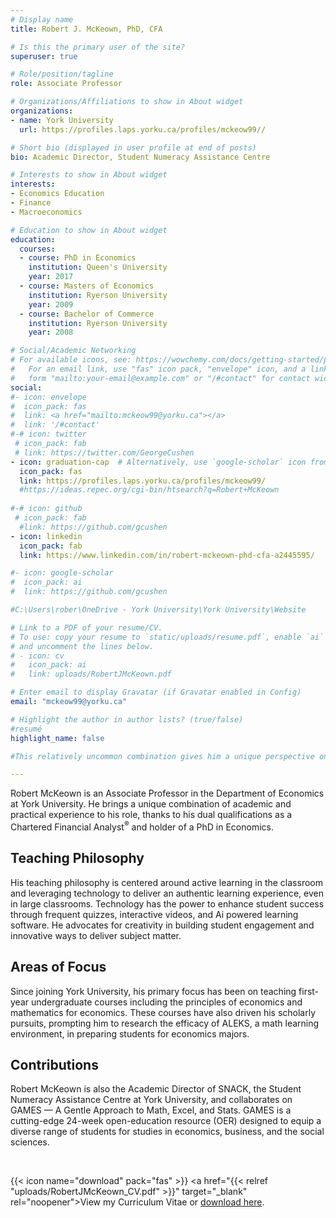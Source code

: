 ```yaml
---
# Display name
title: Robert J. McKeown, PhD, CFA

# Is this the primary user of the site?
superuser: true

# Role/position/tagline
role: Associate Professor

# Organizations/Affiliations to show in About widget
organizations:
- name: York University
  url: https://profiles.laps.yorku.ca/profiles/mckeow99//

# Short bio (displayed in user profile at end of posts)
bio: Academic Director, Student Numeracy Assistance Centre 

# Interests to show in About widget
interests:
- Economics Education
- Finance
- Macroeconomics

# Education to show in About widget
education:
  courses:
  - course: PhD in Economics
    institution: Queen's University
    year: 2017
  - course: Masters of Economics
    institution: Ryerson University
    year: 2009
  - course: Bachelor of Commerce
    institution: Ryerson University
    year: 2008

# Social/Academic Networking
# For available icons, see: https://wowchemy.com/docs/getting-started/page-builder/#icons
#   For an email link, use "fas" icon pack, "envelope" icon, and a link in the
#   form "mailto:your-email@example.com" or "/#contact" for contact widget.
social:
#- icon: envelope
#  icon_pack: fas
#  link: <a href="mailto:mckeow99@yorku.ca"></a>
#  link: '/#contact'
#-# icon: twitter
 # icon_pack: fab
 # link: https://twitter.com/GeorgeCushen
- icon: graduation-cap  # Alternatively, use `google-scholar` icon from `ai` icon pack
  icon_pack: fas
  link: https://profiles.laps.yorku.ca/profiles/mckeow99/
  #https://ideas.repec.org/cgi-bin/htsearch?q=Robert+McKeown
  
#-# icon: github
 # icon_pack: fab
  #link: https://github.com/gcushen
- icon: linkedin
  icon_pack: fab
  link: https://www.linkedin.com/in/robert-mckeown-phd-cfa-a2445595/

#- icon: google-scholar
#  icon_pack: ai
#  link: https://github.com/gcushen

#C:\Users\rober\OneDrive - York University\York University\Website

# Link to a PDF of your resume/CV.
# To use: copy your resume to `static/uploads/resume.pdf`, enable `ai` icons in `params.toml`, 
# and uncomment the lines below.
# - icon: cv
#   icon_pack: ai
#   link: uploads/RobertJMcKeown.pdf

# Enter email to display Gravatar (if Gravatar enabled in Config)
email: "mckeow99@yorku.ca"

# Highlight the author in author lists? (true/false) 
#resumé
highlight_name: false

#This relatively uncommon combination gives him a unique perspective on topics in the undergraduate curriculum and on the undergraduate experience as most undergraduates pursue careers outside academia. Among his favourite topics are economic history, macroeconomics, and finance. 

---
```



<div id="">
      <p>Robert McKeown is an Associate Professor in the Department of Economics at York University. He brings a unique combination of academic and practical experience to his role, thanks to his dual qualifications as a Chartered Financial Analyst<sup>&reg;</sup> and holder of a PhD in Economics.</p>
</div>

<div id="teaching-philosophy">
    <h2>Teaching Philosophy</h2>
    <p>His teaching philosophy is centered around active learning in the classroom and leveraging technology to deliver an authentic learning experience, even in large classrooms. Technology has the power to enhance student success through frequent quizzes, interactive videos, and Ai powered learning software. He advocates for creativity in building student engagement and innovative ways to deliver subject matter.</p>
</div>

<div id="areas-of-focus">
    <h2>Areas of Focus</h2>
    <p>Since joining York University, his primary focus has been on teaching first-year undergraduate courses including the principles of economics and mathematics for economics. These courses have also driven his scholarly pursuits, prompting him to research the efficacy of ALEKS, a math learning environment, in preparing students for economics majors.</p>
</div>

<div id="contributions">
    <h2>Contributions</h2>
    <p>Robert McKeown is also the Academic Director of SNACK, the Student Numeracy Assistance Centre at York University, and collaborates on GAMES — A Gentle Approach to Math, Excel, and Stats. GAMES is a cutting-edge 24-week open-education resource (OER) designed to equip a diverse range of students for studies in economics, business, and the social sciences.</p>
</div><br>


<!--Robert McKeown has the position of Assistant Professor, Teaching Stream in the Department of Economics at York University. He is a holder of both a Chartered Financial Analyst<sup>&reg;</sup> designation and a PhD in economics which reflects his interest in both theory and practical application. This combination helps him empathize with students whether their career aspirations are private, public, or academic. Robert McKeown strongly believes that active learning leads to better student outcomes and is committed to adopting education technology that increases student success. Technology is especially important in large classes where student engagement requires some creativity.

Since arriving at York University, Robert McKeown has focused his teaching on first-year undergraduate courses: principles of economics and mathematics for economics. In turn, these courses have motivated his scholarship on teaching and learning &mdash; Robert McKeown has been studying how ALEKS, a math learning environment with adaptive questions, increases student preparedness for majoring in economics. He is Academic Director of SNACK, the Student Numeracy Assistance Centre at York University and a collaborator on GAMES &mdash; A Gentle Approach to Math, Excel, and Stats. GAMES is a 24-week open-education resource designed for a diverse set of learners in preparation for becoming majors in economics, business, and the social science.-->


{{< icon name="download" pack="fas" >}} <a href="{{< relref "uploads/RobertJMcKeown_CV.pdf" >}}" target="_blank" rel="noopener">View my Curriculum Vitae</a> or <a href="/uploads/RobertJMcKeown_CV.pdf" download>download here</a>.

<!---->


